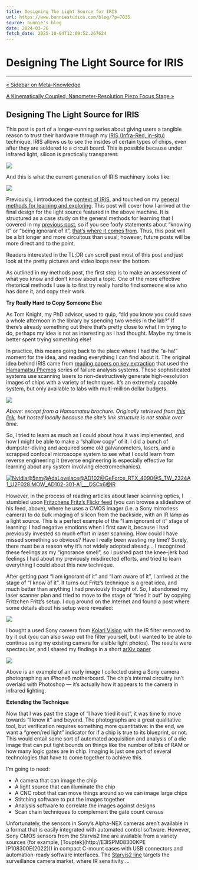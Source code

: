 ```yaml
---
title: Designing The Light Source for IRIS
url: https://www.bunniestudios.com/blog/?p=7035
source: bunnie's blog
date: 2024-03-26
fetch_date: 2025-10-04T12:09:52.267624
---
```


# Designing The Light Source for IRIS

---

[« Sidebar on Meta-Knowledge](https://www.bunniestudios.com/blog/2024/sidebar-on-meta-knowledge/)

[A Kinematically Coupled, Nanometer-Resolution Piezo Focus Stage »](https://www.bunniestudios.com/blog/2024/a-kinematically-coupled-nanometer-resolution-piezo-focus-stage/)

## Designing The Light Source for IRIS

This post is part of a longer-running series about giving users a tangible reason to trust their hardware through my [IRIS (Infra-Red, in-situ)](https://www.bunniestudios.com/blog/?p=6937) technique. IRIS allows us to see the insides of certain types of chips, even after they are soldered to a circuit board. This is possible because under infrared light, silicon is practically transparent:

[![](https://bunniefoo.com/iris/2024/ir_sample2_sm.jpg)](https://bunniefoo.com/iris/2024/ir_sample2.jpg)

And this is what the current generation of IRIS machinery looks like:

[![](https://bunniefoo.com/iris/2024/imager-head_sm.jpg)](https://bunniefoo.com/iris/2024/imager-head.jpg)

Previously, I introduced the [context of IRIS](https://www.bunniestudios.com/blog/?p=6937), and touched on my [general methods for learning and exploring](https://www.bunniestudios.com/blog/?p=7025). This post will cover how I arrived at the final design for the light source featured in the above machine. It is structured as a case study on the general methods for learning that I covered in my [previous post](https://www.bunniestudios.com/blog/?p=7025), so if you see foofy statements about “knowing it” or “being ignorant of it”, [that’s where it comes from](https://www.bunniestudios.com/blog/?p=7025). Thus, this post will be a bit longer and more circuitous than usual; however, future posts will be more direct and to the point.

Readers interested in the TL;DR can scroll past most of this post and just look at the pretty pictures and video loops near the bottom.

As outlined in my methods post, the first step is to make an assessment of what you know and don’t know about a topic. One of the more effective rhetorical methods I use is to first try really hard to find someone else who has done it, and copy their work.

**Try Really Hard to Copy Someone Else**

As Tom Knight, my PhD advisor, used to quip, “did you know you could save a whole afternoon in the library by spending two weeks in the lab?” If there’s already something out there that’s pretty close to what I’m trying to do, perhaps my idea is not as interesting as I had thought. Maybe my time is better spent trying something else!

In practice, this means going back to the place where I had the “a-ha!” moment for the idea, and reading everything I can find about it. The original idea behind IRIS came from [reading papers on key extraction](https://eprint.iacr.org/2018/717.pdf) that used the [Hamamatsu Phemos](https://www.hamamatsu.com/jp/en/product/semiconductor-manufacturing-support-systems/failure-analysis-system.html) series of failure analysis systems. These sophisticated systems use scanning lasers to non-destructively generate high-resolution images of chips with a variety of techniques. It’s an extremely capable system, but only available to labs with multi-million dollar budgets.

[![](https://bunniefoo.com/iris/2024/iphemos-brochure.jpg)](https://bunniefoo.com/iris/2024/SSMS0063E_iPHEMOS-MPX.pdf)

*Above: except from a Hamamatsu brochure. Originally retrieved from [this link](https://www.hamamatsu.com/content/dam/hamamatsu-photonics/sites/documents/99_SALES_LIBRARY/sys/SSMS0063E_iPHEMOS-MPX.pdf), but hosted locally because the site’s link structure is not stable over time.*

So, I tried to learn as much as I could about how it was implemented, and how I might be able to make a “shallow copy” of it. I did a bunch of dumpster-diving and acquired some old galvanometers, lasers, and a scrapped confocal microscope system to see what I could learn from reverse engineering it (reverse engineering is especially effective for learning about any system involving electromechanics).

[![Nvidia@5nm@AdaLovelace@AD102@GeForce_RTX_4090@S_TW_2324A1_U2F028.MOW_AD102-301-A1___DSCx6@IR](https://live.staticflickr.com/65535/53156939446_d096ecb23b.jpg)](https://www.flickr.com/photos/130561288%40N04/53156939446/ "Nvidia@5nm@AdaLovelace@AD102@GeForce_RTX_4090@S_TW_2324A1_U2F028.MOW_AD102-301-A1___DSCx6@IR")

However, in the process of reading articles about laser scanning optics, I stumbled upon [Fritzchens Fritz’s Flickr feed](https://www.flickr.com/photos/130561288%40N04/page2) (you can browse a slideshow of his feed, above), where he uses a CMOS imager (i.e. a Sony mirrorless camera) to do bulk imaging of silicon from the backside, with an IR lamp as a light source. This is a perfect example of the “I am ignorant of it” stage of learning: I had negative emotions when I first saw it, because I had previously invested so much effort in laser scanning. How could I have missed something so obvious? Have I really been wasting my time? Surely, there must be a reason why it’s not widely adopted already… I recognized these feelings as my “ignorance smell”, so I pushed past the knee-jerk bad feelings I had about my previously misdirected efforts, and tried to learn everything I could about this new technique.

After getting past “I am ignorant of it” and “I am aware of it”, I arrived at the stage of “I know of it”. It turns out Fritz’s technique is a great idea, and much better than anything I had previously thought of. So, I abandoned my laser scanner plan and tried to move to the stage of “tried it out” by copying Fritzchen Fritz’s setup. I dug around on the Internet and found a post where some details about his setup were revealed:

[![](https://cdn.mos.cms.futurecdn.net/ErKEoBDjHJKgZP8ENRbVzM-1200-80.jpg.webp)](https://www.tomshardware.com/news/amd-64-core-epyc-cpu-die-design-architecture-ryzen-3000)

I bought a used Sony camera from [Kolari Vision](https://kolarivision.com/product-category/camera-conversion/) with the IR filter removed to try it out (you can also swap out the filter yourself, but I wanted to be able to continue using my existing camera for visible light photos). The results were spectacular, and I shared my findings in a short [arXiv paper](https://arxiv.org/abs/2303.07406).

![](https://bunniefoo.com/iris/2024/ir_sample2_sm.jpg)

Above is an example of an early image I collected using a Sony camera photographing an iPhone6 motherboard. The chip’s internal circuitry isn’t overlaid with Photoshop — it’s actually how it appears to the camera in infrared lighting.

**Extending the Technique**

Now that I was past the stage of “I have tried it out”, it was time to move towards “I know it” and beyond. The photographs are a great qualitative tool, but verification requires something more quantitative: in the end, we want a “green/red light” indicator for if a chip is true to its blueprint, or not. This would entail some sort of automated acquisition and analysis of a die image that can put tight bounds on things like the number of bits of RAM or how many logic gates are in chip. Imaging is just one part of several technologies that have to come together to achieve this.

I’m going to need:

* A camera that can image the chip
* A light source that can illuminate the chip
* A CNC robot that can move things around so we can image large chips
* Stitching software to put the images together
* Analysis software to correlate the images against designs
* Scan chain techniques to complement the gate count census

Unfortunately, the sensors in Sony’s Alpha-NEX cameras aren’t available in a format that is easily integrated with automated control software. However, Sony CMOS sensors from the Starvis2 line are available from a variety sources (for example, [Touptek](http://E3ISPM08300KPE IP108300E(2022))) in compact C-mount cases with USB connectors and automation-ready software interfaces. The [Starvis2 line](https://www.sony-semicon.com/en/technology/security/index.html) targets the surveillance camera market, where IR sensitivity ...